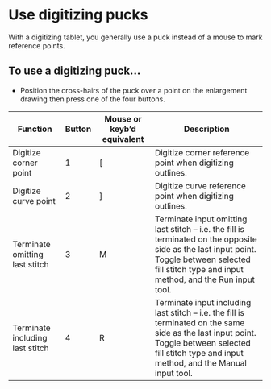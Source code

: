 # Use digitizing pucks

With a digitizing tablet, you generally use a puck instead of a mouse to mark reference points.

## To use a digitizing puck...

- Position the cross-hairs of the puck over a point on the enlargement drawing then press one of the four buttons.

| Function                        | Button | Mouse or keyb’d equivalent | Description                                                                                                                                                                                         |
| ------------------------------- | ------ | -------------------------- | --------------------------------------------------------------------------------------------------------------------------------------------------------------------------------------------------- |
| Digitize corner point           | 1      | \[                         | Digitize corner reference point when digitizing outlines.                                                                                                                                           |
| Digitize curve point            | 2      | \]                         | Digitize curve reference point when digitizing outlines.                                                                                                                                            |
| Terminate omitting last stitch  | 3      | M                          | Terminate input omitting last stitch – i.e. the fill is terminated on the opposite side as the last input point. Toggle between selected fill stitch type and input method, and the Run input tool. |
| Terminate including last stitch | 4      | R                          | Terminate input including last stitch – i.e. the fill is terminated on the same side as the last input point. Toggle between selected fill stitch type and input method, and the Manual input tool. |
